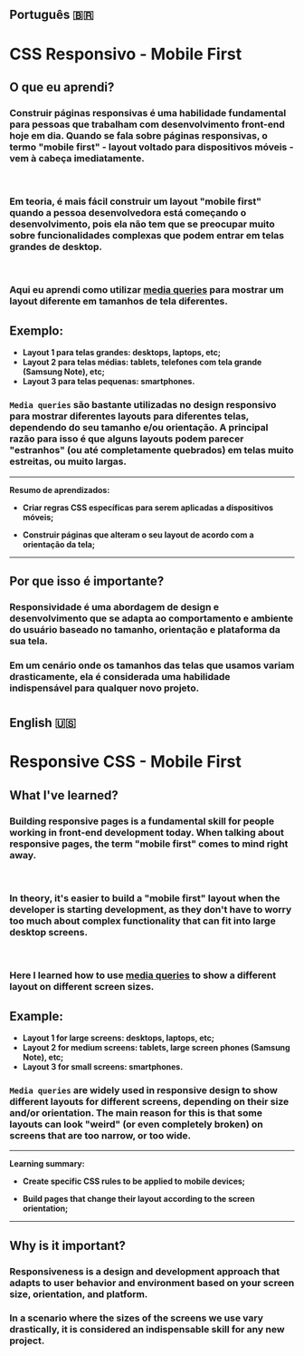 ## Português 🇧🇷 
# <strong>CSS Responsivo - Mobile First<strong>

## O que eu aprendi?

### Construir páginas responsivas é uma habilidade fundamental para pessoas que trabalham com desenvolvimento front-end hoje em dia. Quando se fala sobre páginas responsivas, o termo "mobile first" - layout voltado para dispositivos móveis - vem à cabeça imediatamente.
<br>

### Em teoria, é mais fácil construir um layout "mobile first" quando a pessoa desenvolvedora está começando o desenvolvimento, pois ela não tem que se preocupar muito sobre funcionalidades complexas que podem entrar em telas grandes de desktop.
<br>

### Aqui eu aprendi como utilizar <a href="https://developer.mozilla.org/pt-BR/docs/Web/CSS/Media_Queries/Using_media_queries" target="_blank" rel="noopener noreferrer">media queries</a> para mostrar um layout diferente em tamanhos de tela diferentes.

## Exemplo:

- Layout 1 para telas grandes: desktops, laptops, etc;
- Layout 2 para telas médias: tablets, telefones com tela grande (Samsung Note), etc;
- Layout 3 para telas pequenas: smartphones.

### ```Media queries``` são bastante utilizadas no design responsivo para mostrar diferentes layouts para diferentes telas, dependendo do seu tamanho e/ou orientação. A principal razão para isso é que alguns layouts podem parecer "estranhos" (ou até completamente quebrados) em telas muito estreitas, ou muito largas.
___

Resumo de aprendizados:

- Criar regras CSS específicas para serem aplicadas a dispositivos móveis;

- Construir páginas que alteram o seu layout de acordo com a orientação da tela;
___

## Por que isso é importante?


### Responsividade é uma abordagem de design e desenvolvimento que se adapta ao comportamento e ambiente do usuário baseado no tamanho, orientação e plataforma da sua tela. 

### Em um cenário onde os tamanhos das telas que usamos variam drasticamente, ela é considerada uma habilidade indispensável para qualquer novo projeto.

#

## English 🇺🇸
# <strong>Responsive CSS - Mobile First<strong>

## What I've learned?

### Building responsive pages is a fundamental skill for people working in front-end development today. When talking about responsive pages, the term "mobile first" comes to mind right away.
<br>

### In theory, it's easier to build a "mobile first" layout when the developer is starting development, as they don't have to worry too much about complex functionality that can fit into large desktop screens.
<br>

### Here I learned how to use <a href="https://developer.mozilla.org/en-BR/docs/Web/CSS/Media_Queries/Using_media_queries" target="_blank" rel="noopener noreferrer">media queries</a> to show a different layout on different screen sizes.

## Example:

- Layout 1 for large screens: desktops, laptops, etc;
- Layout 2 for medium screens: tablets, large screen phones (Samsung Note), etc;
- Layout 3 for small screens: smartphones.

### ```Media queries``` are widely used in responsive design to show different layouts for different screens, depending on their size and/or orientation. The main reason for this is that some layouts can look "weird" (or even completely broken) on screens that are too narrow, or too wide.
___

Learning summary:

- Create specific CSS rules to be applied to mobile devices;

- Build pages that change their layout according to the screen orientation;
___

## Why is it important?

### Responsiveness is a design and development approach that adapts to user behavior and environment based on your screen size, orientation, and platform.

### In a scenario where the sizes of the screens we use vary drastically, it is considered an indispensable skill for any new project.